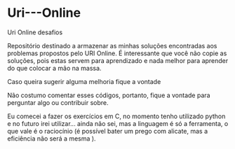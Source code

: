 # Uri---Online
Uri Online desafios

Repositório destinado a armazenar as minhas soluções encontradas aos problemas propostos pelo URI Online.
É interessante que você não copie as soluções, pois estas servem para aprendizado e nada melhor para aprender do que 
colocar a mão na massa.

Caso queira sugerir alguma melhoria fique a vontade

Não costumo comentar esses códigos, portanto, fique a vontade para perguntar algo ou contribuir sobre.

Eu comecei a fazer os exercícios em C, no momento tenho utilizado python e no futuro irei utilizar... ainda não sei, mas a linguagem é só a ferramenta, o que vale é o raciocínio (é possível bater um prego com alicate, mas a eficiência não será a mesma ). 
